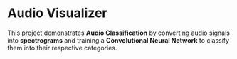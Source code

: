 # Audio Visualizer  

This project demonstrates **Audio Classification** by converting audio signals into **spectrograms** and training a **Convolutional Neural Network** to classify them into their respective categories. 